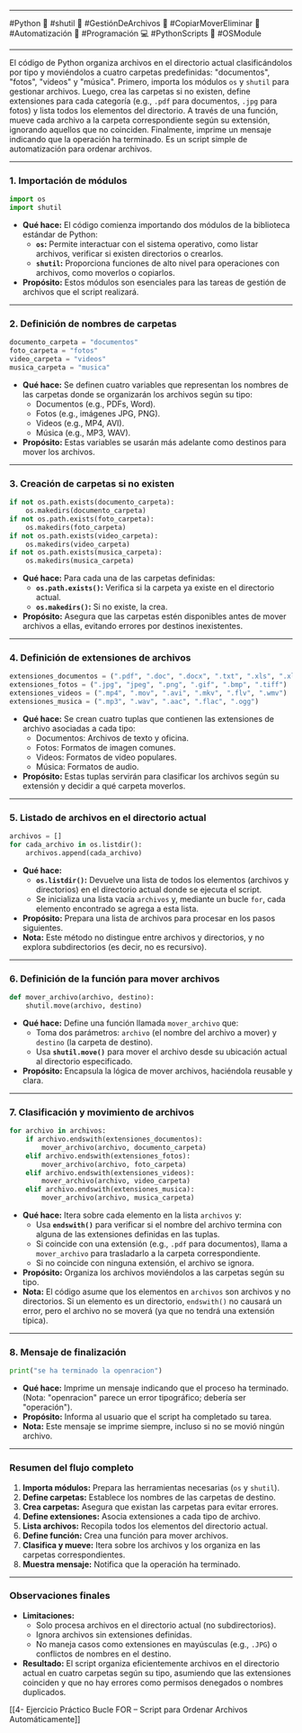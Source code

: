 
---

#Python 🐍 #shutil 🔄 #GestiónDeArchivos 📂 #CopiarMoverEliminar 🚀 #Automatización 🤖 #Programación 💻 #PythonScripts 📝 #OSModule

---

El código de Python organiza archivos en el directorio actual clasificándolos por tipo y moviéndolos a cuatro carpetas predefinidas: "documentos", "fotos", "videos" y "música". Primero, importa los módulos `os` y `shutil` para gestionar archivos. Luego, crea las carpetas si no existen, define extensiones para cada categoría (e.g., `.pdf` para documentos, `.jpg` para fotos) y lista todos los elementos del directorio. A través de una función, mueve cada archivo a la carpeta correspondiente según su extensión, ignorando aquellos que no coinciden. Finalmente, imprime un mensaje indicando que la operación ha terminado. Es un script simple de automatización para ordenar archivos.

---

### **1. Importación de módulos**

```python
import os
import shutil
```

- **Qué hace:** El código comienza importando dos módulos de la biblioteca estándar de Python:
  - **`os`:** Permite interactuar con el sistema operativo, como listar archivos, verificar si existen directorios o crearlos.
  - **`shutil`:** Proporciona funciones de alto nivel para operaciones con archivos, como moverlos o copiarlos.
- **Propósito:** Estos módulos son esenciales para las tareas de gestión de archivos que el script realizará.

---

### **2. Definición de nombres de carpetas**

```python
documento_carpeta = "documentos"
foto_carpeta = "fotos"
video_carpeta = "videos"
musica_carpeta = "musica"
```

- **Qué hace:** Se definen cuatro variables que representan los nombres de las carpetas donde se organizarán los archivos según su tipo:
  - Documentos (e.g., PDFs, Word).
  - Fotos (e.g., imágenes JPG, PNG).
  - Videos (e.g., MP4, AVI).
  - Música (e.g., MP3, WAV).
- **Propósito:** Estas variables se usarán más adelante como destinos para mover los archivos.

---

### **3. Creación de carpetas si no existen**

```python
if not os.path.exists(documento_carpeta):
    os.makedirs(documento_carpeta)
if not os.path.exists(foto_carpeta):
    os.makedirs(foto_carpeta)
if not os.path.exists(video_carpeta):
    os.makedirs(video_carpeta)
if not os.path.exists(musica_carpeta):
    os.makedirs(musica_carpeta)
```

- **Qué hace:** Para cada una de las carpetas definidas:
  - **`os.path.exists()`:** Verifica si la carpeta ya existe en el directorio actual.
  - **`os.makedirs()`:** Si no existe, la crea.
- **Propósito:** Asegura que las carpetas estén disponibles antes de mover archivos a ellas, evitando errores por destinos inexistentes.

---

### **4. Definición de extensiones de archivos**

```python
extensiones_documentos = (".pdf", ".doc", ".docx", ".txt", ".xls", ".xlsx", ".ppt", ".pptx")
extensiones_fotos = (".jpg", "jpeg", ".png", ".gif", ".bmp", ".tiff")
extensiones_videos = (".mp4", ".mov", ".avi", ".mkv", ".flv", ".wmv")
extensiones_musica = (".mp3", ".wav", ".aac", ".flac", ".ogg")
```

- **Qué hace:** Se crean cuatro tuplas que contienen las extensiones de archivo asociadas a cada tipo:
  - Documentos: Archivos de texto y oficina.
  - Fotos: Formatos de imagen comunes.
  - Videos: Formatos de video populares.
  - Música: Formatos de audio.
- **Propósito:** Estas tuplas servirán para clasificar los archivos según su extensión y decidir a qué carpeta moverlos.

---

### **5. Listado de archivos en el directorio actual**

```python
archivos = []
for cada_archivo in os.listdir():
    archivos.append(cada_archivo)
```

- **Qué hace:**
  - **`os.listdir()`:** Devuelve una lista de todos los elementos (archivos y directorios) en el directorio actual donde se ejecuta el script.
  - Se inicializa una lista vacía `archivos` y, mediante un bucle `for`, cada elemento encontrado se agrega a esta lista.
- **Propósito:** Prepara una lista de archivos para procesar en los pasos siguientes.
- **Nota:** Este método no distingue entre archivos y directorios, y no explora subdirectorios (es decir, no es recursivo).

---

### **6. Definición de la función para mover archivos**

```python
def mover_archivo(archivo, destino):
    shutil.move(archivo, destino)
```

- **Qué hace:** Define una función llamada `mover_archivo` que:
  - Toma dos parámetros: `archivo` (el nombre del archivo a mover) y `destino` (la carpeta de destino).
  - Usa **`shutil.move()`** para mover el archivo desde su ubicación actual al directorio especificado.
- **Propósito:** Encapsula la lógica de mover archivos, haciéndola reusable y clara.

---

### **7. Clasificación y movimiento de archivos**

```python
for archivo in archivos:
    if archivo.endswith(extensiones_documentos):
        mover_archivo(archivo, documento_carpeta)
    elif archivo.endswith(extensiones_fotos):
        mover_archivo(archivo, foto_carpeta)
    elif archivo.endswith(extensiones_videos):
        mover_archivo(archivo, video_carpeta)
    elif archivo.endswith(extensiones_musica):
        mover_archivo(archivo, musica_carpeta)
```

- **Qué hace:** Itera sobre cada elemento en la lista `archivos` y:
  - Usa **`endswith()`** para verificar si el nombre del archivo termina con alguna de las extensiones definidas en las tuplas.
  - Si coincide con una extensión (e.g., `.pdf` para documentos), llama a `mover_archivo` para trasladarlo a la carpeta correspondiente.
  - Si no coincide con ninguna extensión, el archivo se ignora.
- **Propósito:** Organiza los archivos moviéndolos a las carpetas según su tipo.
- **Nota:** El código asume que los elementos en `archivos` son archivos y no directorios. Si un elemento es un directorio, `endswith()` no causará un error, pero el archivo no se moverá (ya que no tendrá una extensión típica).

---

### **8. Mensaje de finalización**

```python
print("se ha terminado la openracion")
```

- **Qué hace:** Imprime un mensaje indicando que el proceso ha terminado. (Nota: "openracion" parece un error tipográfico; debería ser "operación").
- **Propósito:** Informa al usuario que el script ha completado su tarea.
- **Nota:** Este mensaje se imprime siempre, incluso si no se movió ningún archivo.

---

### **Resumen del flujo completo**

1. **Importa módulos:** Prepara las herramientas necesarias (`os` y `shutil`).
2. **Define carpetas:** Establece los nombres de las carpetas de destino.
3. **Crea carpetas:** Asegura que existan las carpetas para evitar errores.
4. **Define extensiones:** Asocia extensiones a cada tipo de archivo.
5. **Lista archivos:** Recopila todos los elementos del directorio actual.
6. **Define función:** Crea una función para mover archivos.
7. **Clasifica y mueve:** Itera sobre los archivos y los organiza en las carpetas correspondientes.
8. **Muestra mensaje:** Notifica que la operación ha terminado.

---

### **Observaciones finales**

- **Limitaciones:**
  - Solo procesa archivos en el directorio actual (no subdirectorios).
  - Ignora archivos sin extensiones definidas.
  - No maneja casos como extensiones en mayúsculas (e.g., `.JPG`) o conflictos de nombres en el destino.
- **Resultado:** El script organiza eficientemente archivos en el directorio actual en cuatro carpetas según su tipo, asumiendo que las extensiones coinciden y que no hay errores como permisos denegados o nombres duplicados.



[[4- Ejercicio Práctico Bucle FOR – Script para Ordenar Archivos Automáticamente]]